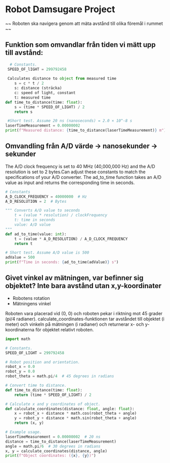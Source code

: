 # Robot Damsugare Project
~~ Roboten ska navigera genom att mäta avstånd till olika föremål i rummet  ~~

## Funktion som omvandlar från tiden vi mätt upp till avstånd: 
``` python
  # Constants. 
 SPEED_OF_lIGHT = 299792458
 
 Calculates distance to object from measured time
    s = c * t / 2 
    s: distance (sträcka)
    c: speed of light, constant 
    t: measured time 
def time_to_distance(time: float):
    s = (time * SPEED_OF_LIGHT) / 2
    return s

 #Short test. Assume 20 ns (nanoseconds) = 2.0 × 10^-8 s 
laserTimeMeasurement = 0.00000002
print(f"Measured distance: {time_to_distance(laserTimeMeasurement)} m")
```

## Omvandling från A/D värde -> nanosekunder -> sekunder

The A/D clock frequency is set to 40 MHz (40,000,000 Hz) and the A/D resolution is set to 2 bytes.Can adjust these constants to match the specifications of your A/D converter. The ad_to_time function takes an A/D value as input and returns the corresponding time in seconds.

```python
# Constants
A_D_CLOCK_FREQUENCY = 40000000  # Hz
A_D_RESOLUTION = 2  # Bytes

""" Converts A/D value to seconds
    t = (value * resolution) / clockFrequency
    t: time in seconds
    value: A/D value
"""
def ad_to_time(value: int):
    t = (value * A_D_RESOLUTION) / A_D_CLOCK_FREQUENCY
    return t

# Short test. Assume A/D value is 500
adValue = 500
print(f"Time in seconds: {ad_to_time(adValue)} s")
```

## Givet vinkel av mätningen, var befinner sig objektet? Inte bara avstånd utan x,y-koordinater
* Robotens rotation
* Mätningens vinkel

Roboten vara placerad vid (0, 0) och  roboten pekar i riktning mot 45 grader (pi/4 radianer). calculate_coordinates-funktionen tar avståndet till objektet (i meter) och vinkeln på mätningen (i radianer) och returnerar x- och y-koordinaterna för objektet relativt roboten.

```python
import math

# Constants.
SPEED_OF_LIGHT = 299792458

# Robot position and orientation.
robot_x = 0.0
robot_y = 0.0
robot_theta = math.pi/4  # 45 degrees in radians

# Convert time to distance.
def time_to_distance(time: float):
    return (time * SPEED_OF_LIGHT) / 2

# Calculate x and y coordinates of object.
def calculate_coordinates(distance: float, angle: float):
    x = robot_x + distance * math.cos(robot_theta + angle)
    y = robot_y + distance * math.sin(robot_theta + angle)
    return (x, y)

# Example usage.
laserTimeMeasurement = 0.00000002  # 20 ns
distance = time_to_distance(laserTimeMeasurement)
angle = math.pi/6  # 30 degrees in radians
x, y = calculate_coordinates(distance, angle)
print(f"Object coordinates: ({x}, {y})")

```



